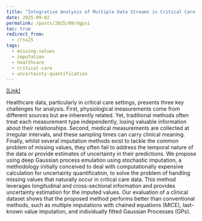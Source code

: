 ```yaml
---
title: "Integrative Analysis of Multiple Data Streams in Critical Care Medicine via Deep Gaussian Processes with Stochastic Imputation"
date: 2025-09-02
permalink: /posts/2025/09/dgpsi
toc: true
redirect_from:
  - /rss25
tags:
  - missing-values
  - imputation
  - healthcare
  - critical-care
  - uncertainty-quantification
---
```


[[Link]](https://virtual.oxfordabstracts.com/event/40660/submission/34)

Healthcare data, particularly in critical care settings, presents three key challenges for analysis. First, physiological measurements come from different sources but are inherently related. Yet, traditional methods often treat each measurement type independently, losing valuable information about their relationships. Second, medical measurements are collected at irregular intervals, and these sampling times can carry clinical meaning. Finally, whilst several imputation methods exist to tackle the common problem of missing values, they often fail to address the temporal nature of the data or provide estimates of uncertainty in their predictions. We propose using deep Gaussian process emulation using stochastic imputation, a methodology initially conceived to deal with computationally expensive calculation for uncertainty quantification, to solve the problem of handling missing values that naturally occur in critical care data. This method leverages longitudinal and cross-sectional information and provides uncertainty estimation for the imputed values. Our evaluation of a clinical dataset shows that the proposed method performs better than conventional methods, such as multiple imputations with chained equations (MICE), last-known value imputation, and individually fitted Gaussian Processes (GPs).

